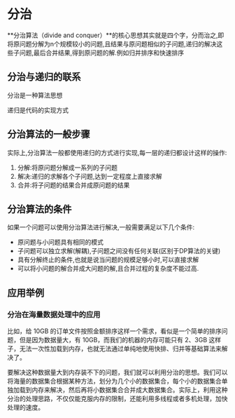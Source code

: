 # 分治

**分治算法（divide and conquer）**的核心思想其实就是四个字，分而治之,即将原问题分解为n个规模较小的问题,且结果与原问题相似的子问题,递归的解决这些子问题,最后合并结果,得到原问题的解.例如归并排序和快速排序

## 分治与递归的联系

分治是一种算法思想

递归是代码的实现方式

## 分治算法的一般步骤

实际上,分治算法一般都使用递归的方式进行实现,每一层的递归都设计这样的操作:

1. 分解:将原问题分解成一系列的子问题
2. 解决:递归的求解各个子问题,达到一定程度上直接求解
3. 合并:将子问题的结果合并成原问题的结果

## 分治算法的条件

如果一个问题可以使用分治算法进行解决,一般需要满足以下几个条件:

* 原问题与小问题具有相同的模式
* 子问题可以独立求解(解耦),子问题之间没有任何关联(区别于DP算法的关键)
* 具有分解终止的条件,也就是说当问题的规模足够小时,可以直接求解
* 可以将小问题的解合并成大问题的解,且合并过程的复杂度不能过高.

## 应用举例

### 分治在海量数据处理中的应用

比如，给 10GB 的订单文件按照金额排序这样一个需求，看似是一个简单的排序问题，但是因为数据量大，有 10GB，而我们的机器的内存可能只有 2、3GB 这样子，无法一次性加载到内存，也就无法通过单纯地使用快排、归并等基础算法来解决了。

要解决这种数据量大到内存装不下的问题，我们就可以利用分治的思想。我们可以将海量的数据集合根据某种方法，划分为几个小的数据集合，每个小的数据集合单独加载到内存来解决，然后再将小数据集合合并成大数据集合。实际上，利用这种分治的处理思路，不仅仅能克服内存的限制，还能利用多线程或者多机处理，加快处理的速度。

